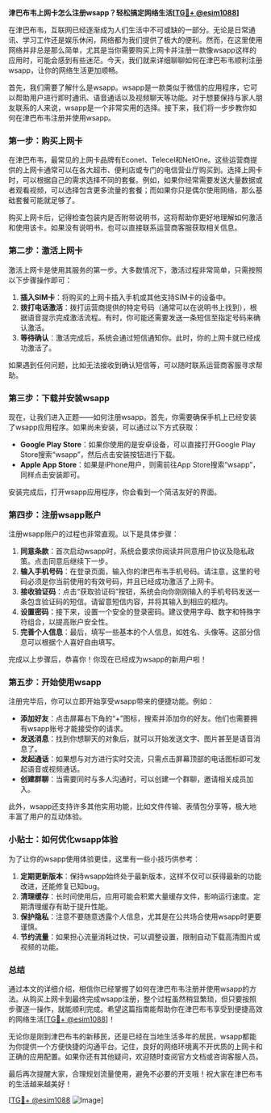 **津巴布韦上网卡怎么注册wsapp？轻松搞定网络生活[[TG💪+ @esim1088](https://t.me/s/esim1088)]**

在津巴布韦，互联网已经逐渐成为人们生活中不可或缺的一部分。无论是日常通讯、学习工作还是娱乐休闲，网络都为我们提供了极大的便利。然而，在这里使用网络并非总是那么简单，尤其是当你需要购买上网卡并注册一款像wsapp这样的应用时，可能会感到有些迷茫。今天，我们就来详细聊聊如何在津巴布韦顺利注册wsapp，让你的网络生活更加顺畅。

首先，我们需要了解什么是wsapp。wsapp是一款类似于微信的应用程序，它可以帮助用户进行即时通讯、语音通话以及视频聊天等功能。对于想要保持与家人朋友联系的人来说，wsapp是一个非常实用的选择。接下来，我们将一步步教你如何在津巴布韦注册并使用wsapp。

### 第一步：购买上网卡

在津巴布韦，最常见的上网卡品牌有Econet、Telecel和NetOne。这些运营商提供的上网卡通常可以在各大超市、便利店或专门的电信营业厅购买到。选择上网卡时，可以根据自己的需求选择不同的套餐。例如，如果你经常需要发送大量数据或者观看视频，可以选择包含更多流量的套餐；而如果你只是偶尔使用网络，那么基础套餐可能就足够了。

购买上网卡后，记得检查包装内是否附带说明书，这将帮助你更好地理解如何激活和使用该卡。如果没有说明书，也可以直接联系运营商客服获取相关信息。

### 第二步：激活上网卡

激活上网卡是使用其服务的第一步。大多数情况下，激活过程非常简单，只需按照以下步骤操作即可：

1. **插入SIM卡**：将购买的上网卡插入手机或其他支持SIM卡的设备中。
2. **拨打电话激活**：拨打运营商提供的特定号码（通常可以在说明书上找到），根据语音提示完成激活流程。有时，你可能还需要发送一条短信至指定号码来确认激活。
3. **等待确认**：激活完成后，系统会通过短信通知你。此时，你的上网卡就已经成功激活了。

如果遇到任何问题，比如无法接收到确认短信等，可以随时联系运营商客服寻求帮助。

### 第三步：下载并安装wsapp

现在，让我们进入正题——如何注册wsapp。首先，你需要确保手机上已经安装了wsapp应用程序。如果尚未安装，可以通过以下方式获取：

- **Google Play Store**：如果你使用的是安卓设备，可以直接打开Google Play Store搜索“wsapp”，然后点击安装按钮进行下载。
- **Apple App Store**：如果是iPhone用户，则需前往App Store搜索“wsapp”，同样点击安装即可。

安装完成后，打开wsapp应用程序，你会看到一个简洁友好的界面。

### 第四步：注册wsapp账户

注册wsapp账户的过程也非常直观。以下是具体步骤：

1. **同意条款**：首次启动wsapp时，系统会要求你阅读并同意用户协议及隐私政策。点击同意后继续下一步。
2. **输入手机号码**：在登录页面，输入你的津巴布韦手机号码。请注意，这里的号码必须是你当前使用的有效号码，并且已经成功激活了上网卡。
3. **接收验证码**：点击“获取验证码”按钮，系统会向你刚刚输入的手机号码发送一条包含验证码的短信。请留意短信内容，并将其输入到相应的框内。
4. **设置密码**：接下来，设置一个安全的登录密码。建议使用字母、数字和特殊字符组合，以提高账户安全性。
5. **完善个人信息**：最后，填写一些基本的个人信息，如姓名、头像等。这部分信息可以根据个人喜好自由填写。

完成以上步骤后，恭喜你！你现在已经成为wsapp的新用户啦！

### 第五步：开始使用wsapp

注册完毕后，你可以立即开始享受wsapp带来的便捷功能。例如：

- **添加好友**：点击屏幕右下角的“+”图标，搜索并添加你的好友。他们也需要拥有wsapp账号才能接受你的请求。
- **发送消息**：找到你想聊天的对象后，就可以开始发送文字、图片甚至是语音消息了。
- **发起通话**：如果想与对方进行实时交流，只需点击屏幕顶部的电话图标即可发起语音或视频通话。
- **创建群聊**：当需要同时与多人沟通时，可以创建一个群聊，邀请相关成员加入。

此外，wsapp还支持许多其他实用功能，比如文件传输、表情包分享等，极大地丰富了用户的互动体验。

### 小贴士：如何优化wsapp体验

为了让你的wsapp使用体验更佳，这里有一些小技巧供参考：

1. **定期更新版本**：保持wsapp始终处于最新版本，这样不仅可以获得最新的功能改进，还能修复已知bug。
2. **清理缓存**：长时间使用后，应用可能会积累大量缓存文件，影响运行速度。定期清理缓存有助于提升性能。
3. **保护隐私**：注意不要随意透露个人信息，尤其是在公共场合使用wsapp时更要谨慎。
4. **节约流量**：如果担心流量消耗过快，可以调整设置，限制自动下载高清图片或视频的功能。

### 总结

通过本文的详细介绍，相信你已经掌握了如何在津巴布韦注册并使用wsapp的方法。从购买上网卡到最终完成wsapp注册，整个过程虽然稍显繁琐，但只要按照步骤逐一操作，就能顺利完成。希望这篇指南能帮助你在津巴布韦享受到便捷高效的网络生活[[TG💪+ @esim1088](https://t.me/s/esim1088)]！

无论你是刚到津巴布韦的新移民，还是已经在当地生活多年的居民，wsapp都能为你提供一个方便快捷的沟通平台。记住，良好的网络环境离不开优质的上网卡和正确的应用配置。如果你还有其他疑问，欢迎随时查阅官方文档或咨询客服人员。

最后再次提醒大家，合理规划流量使用，避免不必要的开支哦！祝大家在津巴布韦的生活越来越美好！

[[TG💪+ @esim1088](https://t.me/s/esim1088) ![Image](https://i.postimg.cc/4NQfJmqS/Snipaste-2025-05-13-00-14-12.png)]